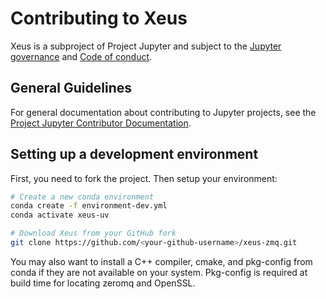 # Contributing to Xeus

Xeus is a subproject of Project Jupyter and subject to the [Jupyter governance](https://github.com/jupyter/governance) and [Code of conduct](https://github.com/jupyter/governance/blob/master/conduct/code_of_conduct.md).

## General Guidelines

For general documentation about contributing to Jupyter projects, see the [Project Jupyter Contributor Documentation](https://jupyter.readthedocs.io/en/latest/contributor/content-contributor.html).

## Setting up a development environment

First, you need to fork the project. Then setup your environment:

```bash
# Create a new conda environment
conda create -f environment-dev.yml
conda activate xeus-uv

# Download Xeus from your GitHub fork
git clone https://github.com/<your-github-username>/xeus-zmq.git
```

You may also want to install a C++ compiler, cmake, and pkg-config from conda if they are not available on your system. Pkg-config is required at build time for locating zeromq and OpenSSL.
